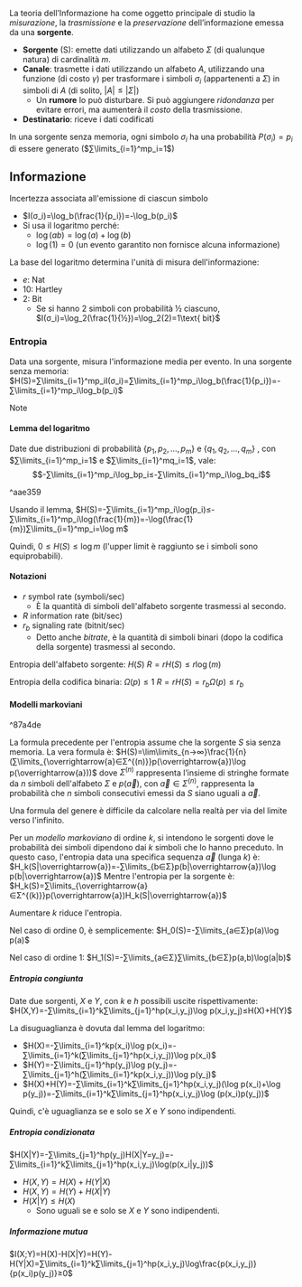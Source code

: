 La teoria dell’Informazione ha come oggetto principale di studio la *misurazione*, la *trasmissione* e la *preservazione* dell’informazione emessa da una **sorgente**.
- **Sorgente** (S): emette dati utilizzando un alfabeto $Σ$ (di qualunque natura) di cardinalità $m$.
- **Canale**: trasmette i dati utilizzando un alfabeto $A$, utilizzando una funzione (di costo $γ$) per trasformare i simboli $σ_i$ (appartenenti a $Σ$) in simboli di $A$ (di solito, $|A|≤|Σ|$)
	- Un **rumore** lo può disturbare. Si può aggiungere *ridondanza* per evitare errori, ma aumenterà il *costo* della trasmissione.
- **Destinatario**: riceve i dati codificati

In una sorgente senza memoria, ogni simbolo $σ_i$ ha una probabilità $P(σ_i)=p_i$ di essere generato ($∑\limits_{i=1}^mp_i=1$)

## **Informazione**

Incertezza associata all'emissione di ciascun simbolo
- $I(σ_i)=\log_b(\frac{1}{p_i})=-\log_b(p_i)$
- Si usa il logaritmo perché:
	- $\log(ab)=\log(a)+\log(b)$
	- $\log(1)=0$ (un evento garantito non fornisce alcuna informazione)

La base del logaritmo determina l'unità di misura dell'informazione:
- $e$: Nat
- $10$: Hartley
- $2$: Bit
	- Se si hanno 2 simboli con probabilità $½$ ciascuno, $I(σ_i)=\log_2(\frac{1}{½})=\log_2(2)=1\text{ bit}$

### Entropia

Data una sorgente, misura l'informazione media per evento.
In una sorgente senza memoria:
$H(S)=∑\limits_{i=1}^mp_iI(σ_i)=∑\limits_{i=1}^mp_i\log_b(\frac{1}{p_i})=-∑\limits_{i=1}^mp_i\log_b(p_i)$

>[!note]
>#### Lemma del logaritmo
>Date due distribuzioni di probabilità $\{p_1,p_2,…,p_m\}$ e $\{q_1,q_2,…,q_m\}$ , con $∑\limits_{i=1}^mp_i=1$ e $∑\limits_{i=1}^mq_i=1$, vale:
>$$-∑\limits_{i=1}^mp_i\log_bp_i≤-∑\limits_{i=1}^mp_i\log_bq_i$$

^aae359

Usando il lemma, $H(S)=-∑\limits_{i=1}^mp_i\log(p_i)≤-∑\limits_{i=1}^mp_i\log(\frac{1}{m})=-\log(\frac{1}{m})∑\limits_{i=1}^mp_i=\log m$

Quindi, $0≤H(S)≤\log m$ (l'upper limit è raggiunto se i simboli sono equiprobabili).

#### Notazioni

- $r$ symbol rate (symboli/sec)
	- È la quantità di simboli dell'alfabeto sorgente trasmessi al secondo.
- $R$ information rate (bit/sec)
- $r_b$ signaling rate (bitnit/sec)
	- Detto anche *bitrate*, è la quantità di simboli binari (dopo la codifica della sorgente) trasmessi al secondo.

Entropia dell'alfabeto sorgente: $H(S)$
$R=rH(S)≤r\log(m)$

Entropia della codifica binaria: $Ω(p)≤1$
$R=rH(S)=r_bΩ(p)≤r_b$

#### Modelli markoviani

^87a4de

La formula precedente per l'entropia assume che la sorgente $S$ sia senza memoria. La vera formula è:
$H(S)=\lim\limits_{n→∞}\frac{1}{n}(∑\limits_{\overrightarrow{a}∈Σ^{(n)}}p(\overrightarrow{a})\log p(\overrightarrow{a}))$
dove $Σ^{(n)}$ rappresenta l’insieme di stringhe formate da $n$ simboli dell'alfabeto $Σ$ e $p(\overrightarrow{a})$, con $\overrightarrow{a}∈Σ^{(n)}$, rappresenta la probabilità che $n$ simboli consecutivi emessi da $S$ siano uguali a $\overrightarrow{a}$.

Una formula del genere è difficile da calcolare nella realtà per via del limite verso l'infinito.

Per un *modello markoviano* di ordine $k$, si intendono le sorgenti dove le probabilità dei simboli dipendono dai $k$ simboli che lo hanno preceduto. In questo caso, l'entropia data una specifica sequenza $\overrightarrow{a}$ (lunga $k$) è:
$H_k(S|\overrightarrow{a})=-∑\limits_{b∈Σ}p(b|\overrightarrow{a})\log p(b|\overrightarrow{a})$
Mentre l'entropia per la sorgente è:
$H_k(S)=∑\limits_{\overrightarrow{a}∈Σ^{(k)}}p(\overrightarrow{a})H_k(S|\overrightarrow{a})$

Aumentare $k$ riduce l'entropia.

Nel caso di ordine 0, è semplicemente:
$H_0(S)=-∑\limits_{a∈Σ}p(a)\log p(a)$

Nel caso di ordine 1:
$H_1(S)=-∑\limits_{a∈Σ}∑\limits_{b∈Σ}p(a,b)\log(a|b)$

##### Entropia congiunta

Date due sorgenti, $X$ e $Y$, con $k$ e $h$ possibili uscite rispettivamente:
$H(X,Y)=-∑\limits_{i=1}^k∑\limits_{j=1}^hp(x_i,y_j)\log p(x_i,y_j)≤H(X)+H(Y)$

La disuguaglianza è dovuta dal lemma del logaritmo:
- $H(X)=-∑\limits_{i=1}^kp(x_i)\log p(x_i)=-∑\limits_{i=1}^k(∑\limits_{j=1}^hp(x_i,y_j))\log p(x_i)$
- $H(Y)=-∑\limits_{j=1}^hp(y_j)\log p(y_j)=-∑\limits_{j=1}^h(∑\limits_{i=1}^kp(x_i,y_j))\log p(y_j)$
- $H(X)+H(Y)=-∑\limits_{i=1}^k∑\limits_{j=1}^hp(x_i,y_j)(\log p(x_i)+\log p(y_j))=-∑\limits_{i=1}^k∑\limits_{j=1}^hp(x_i,y_j)\log (p(x_i)p(y_j))$

Quindi, c'è uguaglianza se e solo se $X$ e $Y$ sono indipendenti.

##### Entropia condizionata

$H(X|Y)=-∑\limits_{j=1}^hp(y_j)H(X|Y=y_j)=-∑\limits_{i=1}^k∑\limits_{j=1}^hp(x_i,y_j)\log(p(x_i|y_j))$
- $H(X,Y)=H(X)+H(Y|X)$
- $H(X,Y)=H(Y)+H(X|Y)$
- $H(X|Y)≤H(X)$
	- Sono uguali se e solo se $X$ e $Y$ sono indipendenti.

##### Informazione mutua

$I(X;Y)=H(X)-H(X|Y)=H(Y)-H(Y|X)=∑\limits_{i=1}^k∑\limits_{j=1}^hp(x_i,y_j)\log\frac{p(x_i,y_j)}{p(x_i)p(y_j)}≥0$
